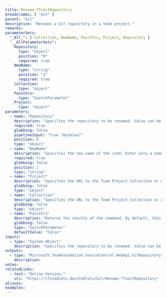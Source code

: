 ```yaml
---
title: Rename-TfsGitRepository
breadcrumbs: [ "Git" ]
parent: "Git"
description: "Renames a Git repository in a team project."
remarks: 
parameterSets: 
  "_All_": [ Collection, NewName, Passthru, Project, Repository ] 
  "__AllParameterSets":  
    Repository: 
      type: "object"  
      position: "0"  
      required: true  
    NewName: 
      type: "string"  
      position: "1"  
      required: true  
    Collection: 
      type: "object"  
    Passthru: 
      type: "SwitchParameter"  
    Project: 
      type: "object" 
parameters: 
  - name: "Repository" 
    description: "Specifies the repository to be renamed. Value can be the name or ID of a Git repository, as well as a Microsoft.TeamFoundation.SourceControl.WebApi.GitRepository object representing a Git repository." 
    required: true 
    globbing: false 
    pipelineInput: "true (ByValue)" 
    position: 0 
    type: "object" 
  - name: "NewName" 
    description: "Specifies the new name of the item. Enter only a name, not a path and name." 
    required: true 
    globbing: false 
    position: 1 
    type: "string" 
  - name: "Project" 
    description: "Specifies the URL to the Team Project Collection or Azure DevOps Organization to connect to, a TfsTeamProjectCollection object (Windows PowerShell only), or a VssConnection object. You can also connect to an Azure DevOps Services organizations by simply providing its name instead of the full URL. For more details, see the Get-TfsTeamProjectCollection cmdlet. When omitted, it defaults to the connection set by Connect-TfsTeamProjectCollection (if any)." 
    globbing: false 
    type: "object" 
  - name: "Collection" 
    description: "Specifies the URL to the Team Project Collection or Azure DevOps Organization to connect to, a TfsTeamProjectCollection object (Windows PowerShell only), or a VssConnection object. You can also connect to an Azure DevOps Services organizations by simply providing its name instead of the full URL. For more details, see the Get-TfsTeamProjectCollection cmdlet. When omitted, it defaults to the connection set by Connect-TfsTeamProjectCollection (if any)." 
    globbing: false 
    type: "object" 
  - name: "Passthru" 
    description: "Returns the results of the command. By default, this cmdlet does not generate any output." 
    globbing: false 
    type: "SwitchParameter" 
    defaultValue: "False"
inputs: 
  - type: "System.Object" 
    description: "Specifies the repository to be renamed. Value can be the name or ID of a Git repository, as well as a Microsoft.TeamFoundation.SourceControl.WebApi.GitRepository object representing a Git repository."
outputs: 
  - type: "Microsoft.TeamFoundation.SourceControl.WebApi.GitRepository" 
    description: 
notes: 
relatedLinks: 
  - text: "Online Version:" 
    uri: "https://tfscmdlets.dev/Cmdlets/Git/Rename-TfsGitRepository"
aliases: 
examples: 
---
```

